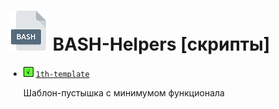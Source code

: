 # <img src="/.img/icon_bash.png"/> BASH-Helpers [скрипты]

- <img src="/.img/icon_g.png"/> [`1th-template`](https://github.com/vitalyprohorenko/bash-helpers/tree/master/scripts/1th-template)

  Шаблон-пустышка с минимумом функционала

